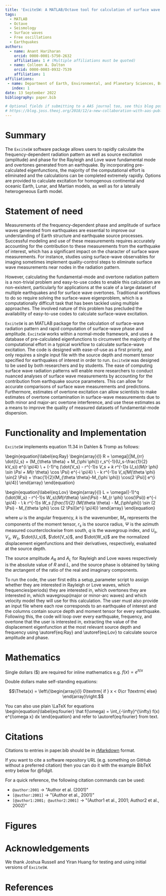 ```yaml
---
title: 'ExciteSW: A MATLAB/Octave tool for calculation of surface wave and overtone excitation from Earthquakes on Earth and other Planetary Bodies'
tags:
  - MATLAB
  - Octave
  - Seismology
  - Surface waves
  - Free oscillations
  - Earthquakes
authors:
  - name: Anant Hariharan
    orcid: 0000-0001-5750-2632
    affiliation: 1 # (Multiple affiliations must be quoted)
  - name: Colleen A. Dalton
    orcid: 0000-0003-0932-7539
    affiliation: 1
affiliations:
 - name: Department of Earth, Environmental, and Planetary Sciences, Brown University, Providence, RI, USA
   index: 1
date: 13 September 2022
bibliography: paper.bib

# Optional fields if submitting to a AAS journal too, see this blog post:
# https://blog.joss.theoj.org/2018/12/a-new-collaboration-with-aas-publishing
---
```


# Summary

The `ExciteSW` software package allows users to rapidly calculate the frequency-dependent radiation pattern as well as source excitation (amplitude) and phase for the Rayleigh and Love wave fundamental mode and overtones generated from an earthquake. By incorporating pre-calculated eigenfunctions, the majority of the computational effort is eliminated and the calculations can be completed extremely rapidly. Options are provided to calculate excitation for homogenous continental and oceanic Earth, Lunar, and Martian models, as well as for a laterally heterogeneous Earth model.

# Statement of need

Measurements of the frequency-dependent phase and amplitude of surface waves generated from earthquakes are essential to improve our understanding of Earth structure and earthquake source processes. Successful modeling and use of these measurements requires accurately accounting for the contribution to these measurements from the earthquake of interest, which has a significant impact on the character of surface wave measurements. For instance, studies using surface-wave observables for imaging sometimes implement quality-control steps to eliminate surface wave measurements near nodes in the radiation pattern.

 However, calculating the fundamental-mode and overtone radiation pattern is a non-trivial problem and easy-to-use codes to enable this calculation are non-existent, particularly for applications at the scale of a large dataset of multiple earthquakes and for surface wave overtones. Traditional workflows to do so require solving the surface-wave eigenproblem, which is a computationally difficult task that has been tackled using multiple approaches. The involved nature of this problem has precluded the availability of easy-to-use codes to calculate surface-wave excitation.

`ExciteSW` is an MATLAB package for the calculation of surface-wave radiation pattern and rapid computation of surface-wave phase and amplitude. `ExciteSW` works within a normal-mode framework, and uses a database of pre-calculated eigenfunctions to circumvent the majority of the computational effort in a typical workflow to calculate surface-wave excitation. The code is designed with ease-of-use as a first priority, and only requires a single input file with the source depth and moment tensor specified for earthquakes of interest in order to run. `ExciteSW` was designed to be used by both  researchers and by students. The ease of computing surface wave radiation patterns will enable more researchers to conduct nuanced analyses of surface wave measurements by accounting for the contribution from earthquake source parameters. This can allow for accurate comparisons of surface wave measurements and predictions. Furthermore, estimates of overtone excitation can allow scientists to make estimates of overtone contamination in surface-wave measurements due to both minor and major-arc overtone interference, and use these estimates as a means to improve the quality of measured datasets of fundamental-mode dispersion.

# Functionality and Implementation

`ExciteSW` implements equation 11.34 in Dahlen \& Tromp as follows:

\begin{equation}\label{eq:Ray}
\begin{array}{l}
 R = \omega[(|M_{rr} \dot{U_s} + (M_{\theta \theta} + M_{\phi \phi}) r_s^{-1}(U_s-\frac{1}{2} kV_s)) e^{i \pi/4}  \\  + (-1)^q (\dot{V_s} - r^{-1}_s V_s + k r^{-1}_s U_s)(M_{r \phi} \sin \Psi + M_{r \theta} \cos \Psi) e^{-i \pi/4}  \\  - k r^{-1}_s V_s[M_{\theta \phi} \sin(2 \Psi) + \frac{1}{2}(M_{\theta \theta}-M_{\phi \phi}) \cos(2 \Psi)] e^{i \pi/4}]
\end{array}
\end{equation}



\begin{equation}\label{eq:Lov}
\begin{array}{l}
L = \omega((-1)^q (\dot{W_s} - r^{-1}_s W_s)(M_{r\theta} \sin(\Psi) - M_{r \phi} \cos(\Psi)) e^{-i \pi/4} - \\ k r^{-1}_s W_s [\frac{1}{2} (M_{\theta \theta} - M_{\phi\phi}) \sin (2 \Psi) - M_{\theta \phi} \cos (2 \Psi)]e^{i \pi/4})
\end{array}
\end{equation}

where $\omega$ is the angular frequency, $k$ is the wavenumber,  $M_n$ represents the components of the moment tensor, $r_s$ is the source radius, $\Psi$ is the azimuth measured counterclockwise from south, $q$ is the wavegroup index, and $U_s$, $V_s$, $W_s$, $\dot{U_s}$, $\dot{V_s}$, and $\dot{W_s}$ are the normalized displacement eigenfunctions and their derivatives, respectively, evaluated at the source depth.

The source amplitude $A_R$ and $A_L$ for Rayleigh and Love waves respectively is the absolute value of $R$ and $L$, and the source phase is obtained by taking the arctangent of the ratio of the real and imaginary components.

To run the code, the user first edits a setup_parameter script to assign whether they are interested in Rayleigh or Love waves, which frequencies(periods) they are interested in, which overtones they are interested in, which wavegroup(major or minor-arc waves) and which velocity model they will use for this calculation.  The user must also provide an input file where each row corresponds to an earthquake of interest and the columns contain source depth and moment tensor for every earthquake. Following this, the code will loop over every earthquake, frequency, and overtone that the user is interested in, extracting the value of the displacement eigenfunction at the most relevant source depth and frequency using \autoref{eq:Ray} and \autoref{eq:Lov} to calculate source amplitude and phase.  

# Mathematics

Single dollars ($) are required for inline mathematics e.g. $f(x) = e^{\pi/x}$

Double dollars make self-standing equations:

$$\Theta(x) = \left\{\begin{array}{l}
0\textrm{ if } x < 0\cr
1\textrm{ else}
\end{array}\right.$$

You can also use plain \LaTeX for equations
\begin{equation}\label{eq:fourier}
\hat f(\omega) = \int_{-\infty}^{\infty} f(x) e^{i\omega x} dx
\end{equation}
and refer to \autoref{eq:fourier} from text.

# Citations

Citations to entries in paper.bib should be in
[rMarkdown](http://rmarkdown.rstudio.com/authoring_bibliographies_and_citations.html)
format.

If you want to cite a software repository URL (e.g. something on GitHub without a preferred
citation) then you can do it with the example BibTeX entry below for @fidgit.

For a quick reference, the following citation commands can be used:
- `@author:2001`  ->  "Author et al. (2001)"
- `[@author:2001]` -> "(Author et al., 2001)"
- `[@author1:2001; @author2:2001]` -> "(Author1 et al., 2001; Author2 et al., 2002)"

# Figures


# Acknowledgements

We thank Joshua Russell and Yiran Huang for testing and using initial versions of `ExciteSW`.

# References
